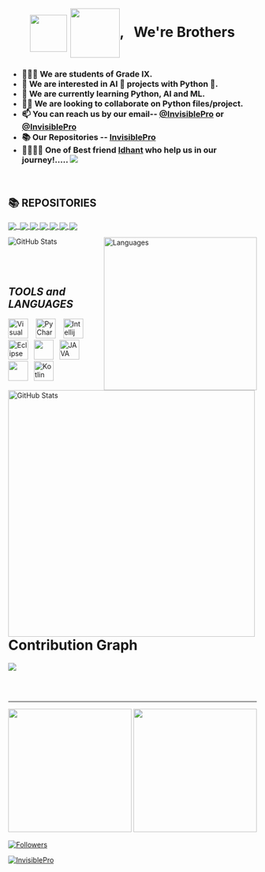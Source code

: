 <h1 align="center"><img src="https://raw.githubusercontent.com/MartinHeinz/MartinHeinz/master/wave.gif" width="75" align="center"> <img src="https://monophy.com/media/Jp3o3zJyOWwpXqFc25/monophy.gif" width=100 height=100 align="center">, &nbsp; We're Brothers</h1>
<h3>
  
- 👨🏻‍🎓 We are students of Grade IX.   &nbsp; &nbsp;
- 👀 We are interested in AI 🤖 projects with Python 🐍.  &nbsp; &nbsp;
- 🌱 We are currently learning Python, AI and ML.  &nbsp; &nbsp;
- 🤝🏻 We are looking to collaborate on Python files/project.  &nbsp; &nbsp; 
- 📫 You can reach us by our email-- [@InvisiblePro](mailto:dhyeyrathodsir@gmail.com) or [@InvisiblePro](mailto:rathod.bhavy77@gmail.com)
- 📚 Our Repositories -- [InvisiblePro](https://github.com/InvisiblePro?tab=repositories)
- 🤝🏻🤝🏻 One of Best friend [Idhant](https://www.github.com/Idhant-6) who help us in our journey!..... 
  [![](https://img.shields.io/badge/Chief--contributor-Idhant--6-blueviolet?logo=githubactions&logoColor=fff)](https://www.github.com/Idhant-6)
  
</h3>
<br/>

## 📚 REPOSITORIES 

<a href="https://github.com/InvisiblePro/Stock_Market_Share_Price_Predictor/">
  <img align="center" src="https://github-readme-stats.vercel.app/api/pin/?username=InvisiblePro&repo=Stock_Market_Share_Price_Predictor&theme=dark"/>
</a>

<a href="https://github.com/InvisiblePro/Py_Mini_Projects">
  <img align="center" src=""/>
</a>

<a href="https://github.com/InvisiblePro/Java_Mini_Projects/">
  <img align="center" src="https://github-readme-stats.vercel.app/api/pin/?username=InvisiblePro&repo=Java_Mini_Projects&theme=dark" />
</a>

<a href="https://github.com/InvisiblePro/Aerial-Distance-Calculator">
  <img align="center" src="https://github-readme-stats.vercel.app/api/pin/?username=InvisiblePro&repo=Aerial-Distance-Calculator&theme=dark"/>
</a>

<a href="https://github.com/InvisiblePro/QR-Code_Python">
  <img align="center" src="https://github-readme-stats.vercel.app/api/pin/?username=InvisiblePro&repo=QR-Code_Python&theme=dark" />
</a>

<a href="https://github.com/InvisiblePro/BMI_Calculator">
  <img align="center" src="https://github-readme-stats.vercel.app/api/pin/?username=InvisiblePro&repo=BMI_Calculator&theme=dark"/>
</a>

<a href="https://github.com/InvisiblePro/Kotlin/">
  <img align="center" src="https://github-readme-stats.vercel.app/api/pin/?username=InvisiblePro&repo=Kotlin&theme=dark" />
</a>

<a href="https://github.com/InvisiblePro/StonePaperScissor">
  <img align="center" src="https://github-readme-stats.vercel.app/api/pin/?username=InvisiblePro&repo=StonePaperScissor&theme=dark" />
</a>


<img alt="GitHub Stats" src="https://github-readme-stats.vercel.app/api?username=InvisiblePro&show_icons=true&theme=radical&title_color=00ffff&text_color=fff"/> <img alt="Languages" src="https://github-readme-stats.vercel.app/api/top-langs/?username=InvisiblePro&hide_border=false&theme=radical&show_icons=true&bg_color=151415&text_color=fff&title_color=0ff" width="310px" align="right"/> 
<img alt="GitHub Stats" src="https://github-readme-streak-stats.herokuapp.com/?user=InvisiblePro&theme=black-ice&stroke=f00" width=500 align="left"/> 
<br/>
<br/>
<br/>
<br>





## ***TOOLS*** *and* ***LANGUAGES*** 
[<img alt="Visual Studio Code" src="https://cdn.icon-icons.com/icons2/2107/PNG/512/file_type_vscode_icon_130084.png" width="40px" />](https://code.visualstudio.com/) &nbsp;&nbsp;
[<img src="https://upload.wikimedia.org/wikipedia/commons/thumb/1/1d/PyCharm_Icon.svg/1024px-PyCharm_Icon.svg.png" alt="PyCharm" width="40px">](https://www.jetbrains.com/pycharm/) &nbsp;&nbsp; [<img src="https://upload.wikimedia.org/wikipedia/commons/thumb/9/9c/IntelliJ_IDEA_Icon.svg/1200px-IntelliJ_IDEA_Icon.svg.png" width="40px" alt="Intellij">](https://www.jetbrains.com/idea) &nbsp;&nbsp; [<img src="https://user-images.githubusercontent.com/11943860/46922529-b28cdc80-cfe0-11e8-9aec-0091161d3599.png" alt="Eclipse" width="40px">](https://www.eclipse.org/) &nbsp;&nbsp;[<img src="https://cdn.iconscout.com/icon/free/png-256/python-3521655-2945099.png" width="40px" />](https://www.python.org/) &nbsp;&nbsp;[<img src="https://cdn-icons-png.flaticon.com/512/226/226777.png" alt="JAVA" width="40px">](https://www.java.com/en/)&nbsp;&nbsp;[<img src="https://upload.wikimedia.org/wikipedia/commons/thumb/3/38/Jupyter_logo.svg/1200px-Jupyter_logo.svg.png" width="40px"/>](https://jupyter.org/) &nbsp;&nbsp;[<img src="https://upload.wikimedia.org/wikipedia/commons/thumb/7/74/Kotlin_Icon.png/1200px-Kotlin_Icon.png" alt="Kotlin" width="40px">](https://kotlinlang.org/)
<br/>
<br/>
<br/><br/>

# Contribution Graph

[<img src="https://activity-graph.herokuapp.com/graph?username=InvisiblePro&bg_color=0d1117&color=5bcdec&line=5bcdec&hide_border=true"/>](https://ww.github.com)

<br/><br/>

<hr>

[<img src="https://img.shields.io/badge/Contact--me(1)-@InvisiblePro-blue?style=for-the-badge&link=mailto:dhyeyrathodsir@gmail.com" width=250>](mailto:dhyeyrathodsir@gmail.com)
[<img src="https://img.shields.io/badge/Contact--me(2)-@InvisiblePro-blue?style=for-the-badge&link=mailto:rathod.bhavy77@gmail.com" width=250>](mailto:rathod.bhavy77@gmail.com)

[<img src="https://img.shields.io/github/followers/InvisiblePro?label=Followers&style=for-the-badge" alt="Followers"/>](https://github.com/InvisiblePro?tab=followers)

[<img src="https://img.shields.io/badge/GitHub-InvisiblePro-blue?logo=github&style=for-the-badge" alt="InvisiblePro">](https://github.com/InvisiblePro)
